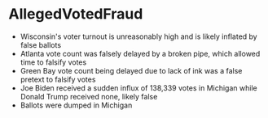 # AllegedVotedFraud

- Wisconsin's voter turnout is unreasonably high and is likely inflated by false ballots
- Atlanta vote count was falsely delayed by a broken pipe, which allowed time to falsify votes
- Green Bay vote count being delayed due to lack of ink was a false pretext to falsify votes
- Joe Biden received a sudden influx of 138,339 votes in Michigan while Donald Trump received none, likely false
- Ballots were dumped in Michigan

